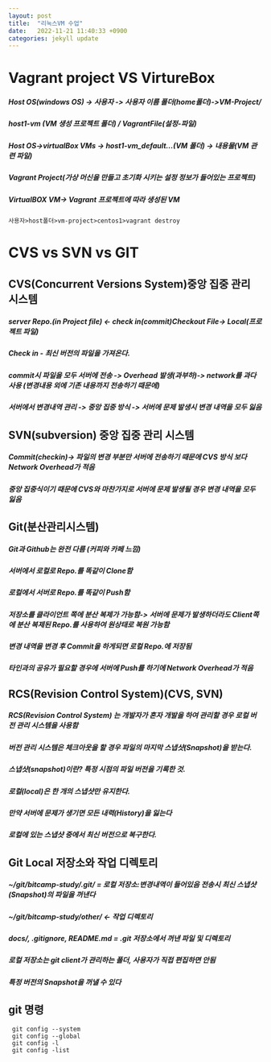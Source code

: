 ```yaml
---
layout: post
title:  "리눅스VM 수업"
date:   2022-11-21 11:40:33 +0900
categories: jekyll update
---
```


# Vagrant project VS VirtureBox


##### Host OS(windows OS) -> 사용자 -> 사용자 이름 폴더(home폴더)->VM-Project/
##### host1-vm (VM 생성 프로젝트 폴더) / VagrantFile(설정-파일)
##### Host OS->virtualBox VMs -> host1-vm_default...(VM 폴더) -> 내용물(VM 관련 파일)
##### Vagrant Project(가상 머신을 만들고 초기화 시키는 설정 정보가 들어있는 프로젝트)
##### VirtualBOX VM-> Vagrant 프로젝트에 따라 생성된 VM

```
사용자>host폴더>vm-project>centos1>vagrant destroy

```

# CVS vs SVN vs GIT




## CVS(Concurrent Versions System)중앙 집중 관리 시스템


##### server Repo.(in Project file) <- check in(commit)Checkout File-> Local(프로젝트 파일)
##### Check in - 최신 버전의 파일을 가져온다.
##### commit시 파일을 모두 서버에 전송 -> Overhead 발생(과부하)-> network를 과다 사용 (변경내용 외에 기존 내용까지 전송하기 때문에)
##### 서버에서 변경내역 관리 -> 중앙 집중 방식 -> 서버에 문제 발생시 변경 내역을 모두 잃음




## SVN(subversion) 중앙 집중 관리 시스템


##### Commit(checkin)-> 파일의 변경 부분만 서버에 전송하기 때문에 CVS 방식 보다 Network Overhead가 적음
##### 중앙 집중식이기 때문에 CVS와 마찬가지로 서버에 문제 발생될 경우 변경 내역을 모두 잃음




## Git(분산관리시스템)


##### Git과 Github는 완전 다름 (커피와 카페 느낌)
##### 서버에서 로컬로 Repo.를 똑같이 Clone함
##### 로컬에서 서버로 Repo.를 똑같이 Push함
##### 저장소를 클라이언트 쪽에 분산 복제가 가능함-> 서버에 문제가 발생하더라도 Client쪽에 분산 복제된 Repo.를 사용하여 원상태로 복원 가능함
##### 변경 내역을 변경 후 Commit을 하게되면 로컬 Repo.에 저장됨
##### 타인과의 공유가 필요할 경우에 서버에 Push를 하기에 Network Overhead가 적음




## RCS(Revision Control System)(CVS, SVN)


##### RCS(Revision Control System) 는 개발자가 혼자 개발을 하여 관리할 경우 로컬 버전 관리 시스템을 사용함
##### 버전 관리 시스템은 체크아웃을 할 경우 파일의 마지막 스냅샷(Snapshot)을 받는다.
##### 스냅샷(snapshot)이란? 특정 시점의 파일 버전을 기록한 것.
##### 로컬(local)은 한 개의 스냅샷만 유지한다.
##### 만약 서버에 문제가 생기면 모든 내력(History)을 잃는다
##### 로컬에 있는 스냅샷 중에서 최신 버전으로 복구한다.




## Git Local 저장소와 작업 디렉토리

##### ~/git/bitcamp-study/.git/ = 로컬 저장소:변경내역이 들어있음 전송시 최신 스냅샷(Snapshot)의 파일을 꺼낸다
##### ~/git/bitcamp-study/other/ <- 작업 디렉토리
##### docs/, .gitignore, README.md = .git 저장소에서 꺼낸 파일 및 디렉토리
##### 로컬 저장소는 git client가 관리하는 폴더, 사용자가 직접 편집하면 안됨
##### 특정 버전의 Snapshot을 꺼낼 수 있다

## git 명령

```
 git config --system
 git config --global
 git config -l
 git config -list
 ```